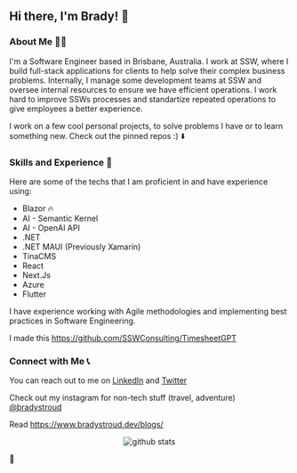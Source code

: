 ## Hi there, I'm Brady! 👋

### About Me 🙋‍♂️

I'm a Software Engineer based in Brisbane, Australia. I work at SSW, where I build full-stack applications for clients to help solve their complex business problems. Internally, I manage some development teams at SSW and oversee internal resources to ensure we have efficient operations.
I work hard to improve SSWs processes and standartize repeated operations to give employees a better experience.

I work on a few cool personal projects, to solve problems I have or to learn something new. Check out the pinned repos :) ⬇️

### Skills and Experience 🚀

Here are some of the techs that I am proficient in and have experience using:

- Blazor 🔥
- AI - Semantic Kernel
- AI - OpenAI API
- .NET
- .NET MAUI (Previously Xamarin)
- TinaCMS
- React
- Next.Js
- Azure
- Flutter

I have experience working with Agile methodologies and implementing best practices in Software Engineering.

<!-- ### Portfolio 🎨

Check out some of my notable projects on GitHub and my website.


Project 2: Description of the project and the technologies used.
Project 3: Description of the project and the technologies used. -->

I made this https://github.com/SSWConsulting/TimesheetGPT

### Connect with Me 📞

You can reach out to me on [LinkedIn](https://www.linkedin.com/in/bradystroud/) and [Twitter](https://twitter.com/bradystroud_)

Check out my instagram for non-tech stuff (travel, adventure) [@bradystroud](https://www.instagram.com/bradystroud/)

Read
https://www.bradystroud.dev/blogs/

<div align="center">

![github stats](https://github-readme-stats.vercel.app/api?username=bradystroud&show_icons=true&cache_seconds=86400&theme=dark)
</div>
🤖
